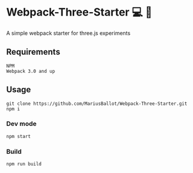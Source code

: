 # Webpack-Three-Starter :computer: :ocean:
A simple webpack starter for three.js experiments

## Requirements
```
NPM
Webpack 3.0 and up
```

## Usage
```
git clone https://github.com/MariusBallot/Webpack-Three-Starter.git
npm i
```

### Dev mode
```
npm start
```

### Build
```
npm run build
```
